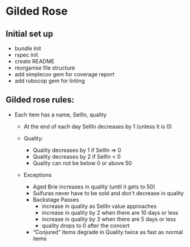 # Gilded Rose

## Initial set up
- bundle init
- rspec init
- create README
- reorganise file structure
- add simplecov gem for coverage report
- add rubocop gem for linting

## Gilded rose rules:
  - Each item has a name, SellIn, quality
    - At the end of each day SellIn decreases by 1 (unless it is 0)
    - Quality:
      - Quality decreases by 1 if SellIn => 0
      - Quality decreases by 2 if SellIn < 0
      - Quality can not be below 0 or above 50

    - Exceptions
      - Aged Brie increases in quality (until it gets to 50)
      - Sulfuras never have to be sold and don't decrease in quality
      - Backstage Passes
        - increase in quality as SellIn value approaches
        - increase in quality by 2 when there are 10 days or less
        - increase in quality by 3 when there are 5 days or less
        - quality drops to 0 after the concert
      - “Conjured” items degrade in Quality twice as fast as normal items